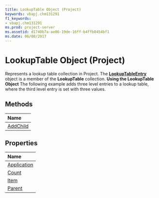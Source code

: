 ```yaml
---
title: LookupTable Object (Project)
keywords: vbapj.chm131291
f1_keywords:
- vbapj.chm131291
ms.prod: project-server
ms.assetid: d1740b7a-ae86-19de-16ff-b4ffb8454bf1
ms.date: 06/08/2017
---
```



# LookupTable Object (Project)



Represents a lookup table collection in Project. The **[LookupTableEntry](http://msdn.microsoft.com/library/5be081fa-6f4e-9571-e1e2-c4652871b756%28Office.15%29.aspx)** object is a member of the **LookupTable** collection.
 **Using the LookupTable Object**
The following example adds three level entries to a lookup table, where the third level entry is set with three values.

## Methods



|**Name**|
|:-----|
|[AddChild](http://msdn.microsoft.com/library/6e7d3a9c-8a71-26f8-628a-2efff5897951%28Office.15%29.aspx)|

## Properties



|**Name**|
|:-----|
|[Application](http://msdn.microsoft.com/library/940d929c-b080-3eb3-6776-f1577ad1bed8%28Office.15%29.aspx)|
|[Count](http://msdn.microsoft.com/library/8b00cad1-b49d-8365-46f9-3dd3d9e191cc%28Office.15%29.aspx)|
|[Item](http://msdn.microsoft.com/library/d22476e1-404b-75ca-b2da-7fbd9797f4bf%28Office.15%29.aspx)|
|[Parent](http://msdn.microsoft.com/library/e49d283d-6c5c-29b4-a5b8-84c770a303ef%28Office.15%29.aspx)|

